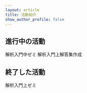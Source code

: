 ```yaml
---
layout: article
title: 活動紹介
show_author_profile: false
---
```


## 進行中の活動

解析入門中ゼミ
解析入門上解答集作成

## 終了した活動

解析入門上ゼミ